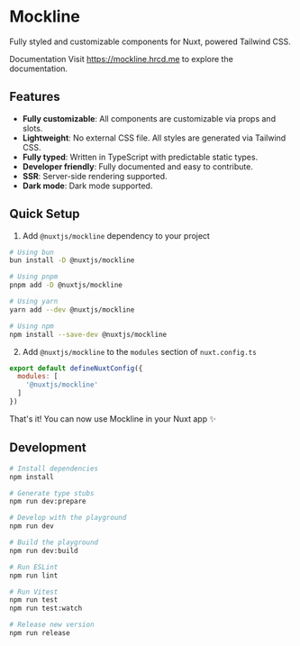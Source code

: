 # Mockline

Fully styled and customizable components for Nuxt, powered Tailwind CSS.

Documentation
Visit https://mockline.hrcd.me to explore the documentation.

## Features

- **Fully customizable**: All components are customizable via props and slots.
- **Lightweight**: No external CSS file. All styles are generated via Tailwind CSS.
- **Fully typed**: Written in TypeScript with predictable static types.
- **Developer friendly**: Fully documented and easy to contribute.
- **SSR**: Server-side rendering supported.
- **Dark mode**: Dark mode supported.

## Quick Setup

1. Add `@nuxtjs/mockline` dependency to your project

```bash
# Using bun
bun install -D @nuxtjs/mockline

# Using pnpm
pnpm add -D @nuxtjs/mockline

# Using yarn
yarn add --dev @nuxtjs/mockline

# Using npm
npm install --save-dev @nuxtjs/mockline
```

2. Add `@nuxtjs/mockline` to the `modules` section of `nuxt.config.ts`

```js
export default defineNuxtConfig({
  modules: [
    '@nuxtjs/mockline'
  ]
})
```

That's it! You can now use Mockline in your Nuxt app ✨

## Development

```bash
# Install dependencies
npm install

# Generate type stubs
npm run dev:prepare

# Develop with the playground
npm run dev

# Build the playground
npm run dev:build

# Run ESLint
npm run lint

# Run Vitest
npm run test
npm run test:watch

# Release new version
npm run release
```
